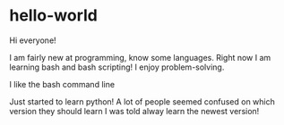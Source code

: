 # hello-world
Hi everyone!

I am fairly new at programming, know some languages.
Right now I am learning bash and bash scripting! I enjoy problem-solving.

I like the bash command line

Just started to learn python!
A lot of people seemed confused on which version they should learn
I was told alway learn the newest version!
